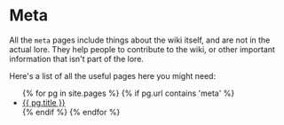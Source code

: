 # Meta
<!---

NOTE TO CONTRIBUTORS: 
Do NOT edit the meta pages. Contributors should only be modifying the lore pages. If your edits include changes to these pages they will most likely not be accepted, or the changes to files in /meta will be reverted.

--->
All the `meta` pages include things about the wiki itself, and are not in the actual lore. They help people to contribute to the wiki, or other important information that isn't part of the lore.

Here's a list of all the useful pages here you might need:

<ul>
  {% for pg in site.pages %}
      {% if pg.url contains 'meta' %}
    <li>
      <a href="{{ pg.url }}">{{ pg.title }}</a>
    </li>
      {% endif %}
  {% endfor %}
</ul>
